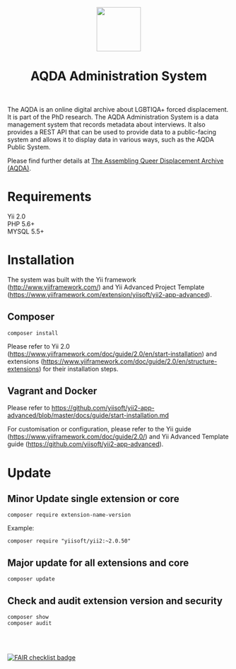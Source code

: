 <p align="center">
    <a href="https://github.com/yiisoft" target="_blank">
        <img src="https://avatars0.githubusercontent.com/u/993323" height="100px">
    </a>
    <h1 align="center">AQDA Administration System</h1>
    <br>
</p>

The AQDA is an online digital archive about LGBTIQA+ forced displacement. It is part of the PhD research. The AQDA Administration System is a data management system that records metadata about interviews. It also provides a REST API that can be used to provide data to a public-facing system and allows it to display data in various ways, such as the AQDA Public System. 

Please find further details at [The Assembling Queer Displacement Archive (AQDA)](https://aqda.au/).

# Requirements
Yii 2.0 <br/>
PHP 5.6+ <br/>
MYSQL 5.5+ <br/>

# Installation
The system was built with the Yii framework (http://www.yiiframework.com/) and Yii Advanced Project Template (https://www.yiiframework.com/extension/yiisoft/yii2-app-advanced). 

## Composer
```
composer install
```
Please refer to Yii 2.0 (https://www.yiiframework.com/doc/guide/2.0/en/start-installation) and extensions (https://www.yiiframework.com/doc/guide/2.0/en/structure-extensions) for their installation steps. 

## Vagrant and Docker
Please refer to https://github.com/yiisoft/yii2-app-advanced/blob/master/docs/guide/start-installation.md

For customisation or configuration, please refer to the Yii guide (https://www.yiiframework.com/doc/guide/2.0/) and Yii Advanced Template guide (https://github.com/yiisoft/yii2-app-advanced).

# Update

## Minor Update single extension or core
```
composer require extension-name-version
```
Example:
```
composer require "yiisoft/yii2:~2.0.50" 
```
## Major update for all extensions and core
```
composer update 
```
## Check and audit extension version and security
```
composer show
composer audit
```
<br/><br/>



<a href="https://fairsoftwarechecklist.net/v0.2?f=21&a=31112&i=31222&r=123">
  <img src="https://fairsoftwarechecklist.net/badge.svg" alt="FAIR checklist badge">
</a>
